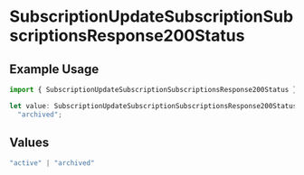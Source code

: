 # SubscriptionUpdateSubscriptionSubscriptionsResponse200Status

## Example Usage

```typescript
import { SubscriptionUpdateSubscriptionSubscriptionsResponse200Status } from "jani-payments/models/operations";

let value: SubscriptionUpdateSubscriptionSubscriptionsResponse200Status =
  "archived";
```

## Values

```typescript
"active" | "archived"
```
